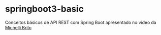 # springboot3-basic
 
Conceitos básicos de API REST com Spring Boot apresentado no vídeo da
[Michelli Brito](https://youtu.be/wlYvA2b1BWI?si=nhn9WNbvjf6Ih-qs)